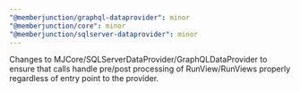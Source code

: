 ```yaml
---
"@memberjunction/graphql-dataprovider": minor
"@memberjunction/core": minor
"@memberjunction/sqlserver-dataprovider": minor
---
```


Changes to MJCore/SQLServerDataProvider/GraphQLDataProvider to ensure that calls handle pre/post processing of RunView/RunViews properly regardless of entry point to the provider.
